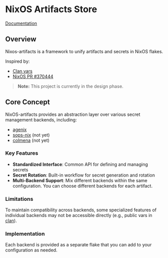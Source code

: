 # NixOS Artifacts Store

[Documentation](https://mrvandalo.github.io/nixos-artifacts/)

## Overview

Nixos-artifacts is a framework to unify artifacts and secrets in NixOS flakes.

Inspired by:

- [Clan vars](https://docs.clan.lol/guides/vars-backend/)
- [NixOS PR #370444](https://github.com/NixOS/nixpkgs/pull/370444)

> **Note:** This project is currently in the design phase.


## Core Concept

NixOS-artifacts provides an abstraction layer over various secret management
backends, including:

- [agenix](https://github.com/ryantm/agenix)
- [sops-nix](https://github.com/Mic92/sops-nix) (not yet)
- [colmena](https://github.com/zhaofengli/colmena) (not yet)

### Key Features

- **Standardized Interface**: Common API for defining and managing secrets
- **Secret Rotation**: Built-in workflow for secret generation and rotation
- **Multi-Backend Support**: Mix different backends within the same
  configuration. You can choose different backends for each artifact.

### Limitations

To maintain compatibility across backends, some specialized features of
individual backends may not be accessible directly (e.g., public vars in
[clan](https://docs.clan.lol/concepts/generators/)).

### Implementation

Each backend is provided as a separate flake that you can add to your
configuration as needed.
